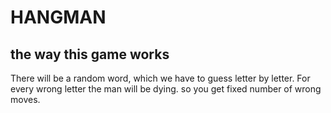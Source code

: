 # HANGMAN

## the way this game works

There will be a random word, which we have to guess letter by letter.
For every wrong letter the man will be dying. so you get fixed number of wrong moves.